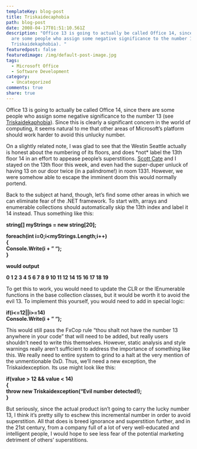 ```yaml
---
templateKey: blog-post
title: Triskaidecaphobia
path: blog-post
date: 2008-04-17T01:51:10.561Z
description: "Office 13 is going to actually be called Office 14, since there
  are some people who assign some negative significance to the number 13 (see
  Triskaidekaphobia). "
featuredpost: false
featuredimage: /img/default-post-image.jpg
tags:
  - Microsoft Office
  - Software Development
category:
  - Uncategorized
comments: true
share: true
---
```

<!--StartFragment-->

Office 13 is going to actually be called Office 14, since there are some people who assign some negative significance to the number 13 (see [Triskaidekaphobia](http://en.wikipedia.org/wiki/Triskaidekaphobia)). Since this is clearly a significant concern in the world of computing, it seems natural to me that other areas of Microsoft’s platform should work harder to avoid this unlucky number.

On a slightly related note, I was glad to see that the Westin Seattle actually is honest about the numbering of its floors, and does \*not\* label the 13th floor 14 in an effort to appease people’s superstitions. [Scott Cate](http://scottcate.com/) and I stayed on the 13th floor this week, and even had the super-duper unluck of having 13 on our door twice (in a palindrome!) in room 1331. However, we were somehow able to escape the imminent doom this would normally portend.

Back to the subject at hand, though, let’s find some other areas in which we can eliminate fear of the .NET framework. To start with, arrays and enumerable collections should automatically skip the 13th index and label it 14 instead. Thus something like this:

**string\[] myStrings = new string\[20];**

**foreach(int i=0;i<myStrings.Length;i++)**\
**{**\
**Console.Write(i + ” “);**\
**}**

**would output**

**0 1 2 3 4 5 6 7 8 9 10 11 12 14 15 16 17 18 19**

To get this to work, you would need to update the CLR or the IEnumerable functions in the base collection classes, but it would be worth it to avoid the evil 13. To implement this yourself, you would need to add in special logic:

**if(i<=12||i>=14)**\
**Console.Write(i + ” “);**

This would still pass the FxCop rule “thou shalt not have the number 13 anywhere in your code” that will need to be added, but really users shouldn’t need to write this themselves. However, static analysis and style warnings really aren’t sufficient to address the importance of something like this. We really need to entire system to grind to a halt at the very mention of the unmentionable 0xD. Thus, we’ll need a new exception, the Triskaidexception. Its use might look like this:

**if(value > 12 && value < 14)**\
**{**\
**throw new Triskaidexception(“Evil number detected!);**\
**}**

But seriously, since the actual product isn’t going to carry the lucky number 13, I think it’s pretty silly to eschew this incremental number in order to avoid superstition. All that does is breed ignorance and superstition further, and in the 21st century, from a company full of a lot of very well-educated and intelligent people, I would hope to see less fear of the potential marketing detriment of others’ superstitions.

<!--EndFragment-->